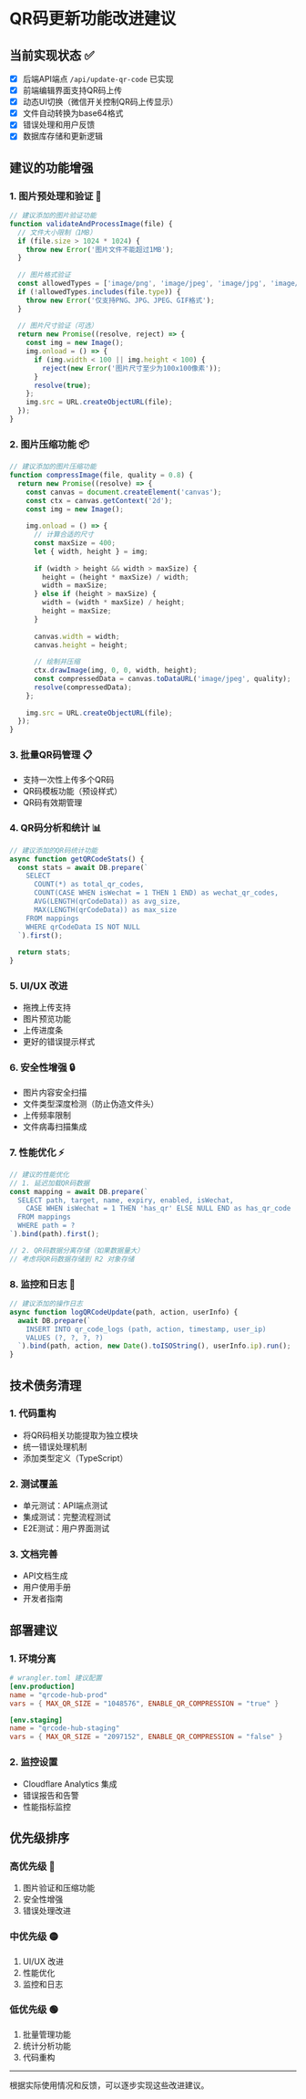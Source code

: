 # QR码更新功能改进建议

## 当前实现状态 ✅
- [x] 后端API端点 `/api/update-qr-code` 已实现
- [x] 前端编辑界面支持QR码上传
- [x] 动态UI切换（微信开关控制QR码上传显示）
- [x] 文件自动转换为base64格式
- [x] 错误处理和用户反馈
- [x] 数据库存储和更新逻辑

## 建议的功能增强

### 1. 图片预处理和验证 🔧
```javascript
// 建议添加的图片验证功能
function validateAndProcessImage(file) {
  // 文件大小限制（1MB）
  if (file.size > 1024 * 1024) {
    throw new Error('图片文件不能超过1MB');
  }
  
  // 图片格式验证
  const allowedTypes = ['image/png', 'image/jpeg', 'image/jpg', 'image/gif'];
  if (!allowedTypes.includes(file.type)) {
    throw new Error('仅支持PNG、JPG、JPEG、GIF格式');
  }
  
  // 图片尺寸验证（可选）
  return new Promise((resolve, reject) => {
    const img = new Image();
    img.onload = () => {
      if (img.width < 100 || img.height < 100) {
        reject(new Error('图片尺寸至少为100x100像素'));
      }
      resolve(true);
    };
    img.src = URL.createObjectURL(file);
  });
}
```

### 2. 图片压缩功能 📦
```javascript
// 建议添加的图片压缩功能
function compressImage(file, quality = 0.8) {
  return new Promise((resolve) => {
    const canvas = document.createElement('canvas');
    const ctx = canvas.getContext('2d');
    const img = new Image();
    
    img.onload = () => {
      // 计算合适的尺寸
      const maxSize = 400;
      let { width, height } = img;
      
      if (width > height && width > maxSize) {
        height = (height * maxSize) / width;
        width = maxSize;
      } else if (height > maxSize) {
        width = (width * maxSize) / height;
        height = maxSize;
      }
      
      canvas.width = width;
      canvas.height = height;
      
      // 绘制并压缩
      ctx.drawImage(img, 0, 0, width, height);
      const compressedData = canvas.toDataURL('image/jpeg', quality);
      resolve(compressedData);
    };
    
    img.src = URL.createObjectURL(file);
  });
}
```

### 3. 批量QR码管理 📋
- 支持一次性上传多个QR码
- QR码模板功能（预设样式）
- QR码有效期管理

### 4. QR码分析和统计 📊
```javascript
// 建议添加的QR码统计功能
async function getQRCodeStats() {
  const stats = await DB.prepare(`
    SELECT 
      COUNT(*) as total_qr_codes,
      COUNT(CASE WHEN isWechat = 1 THEN 1 END) as wechat_qr_codes,
      AVG(LENGTH(qrCodeData)) as avg_size,
      MAX(LENGTH(qrCodeData)) as max_size
    FROM mappings 
    WHERE qrCodeData IS NOT NULL
  `).first();
  
  return stats;
}
```

### 5. UI/UX 改进
- 拖拽上传支持
- 图片预览功能
- 上传进度条
- 更好的错误提示样式

### 6. 安全性增强 🔒
- 图片内容安全扫描
- 文件类型深度检测（防止伪造文件头）
- 上传频率限制
- 文件病毒扫描集成

### 7. 性能优化 ⚡
```javascript
// 建议的性能优化
// 1. 延迟加载QR码数据
const mapping = await DB.prepare(`
  SELECT path, target, name, expiry, enabled, isWechat,
    CASE WHEN isWechat = 1 THEN 'has_qr' ELSE NULL END as has_qr_code
  FROM mappings 
  WHERE path = ?
`).bind(path).first();

// 2. QR码数据分离存储（如果数据量大）
// 考虑将QR码数据存储到 R2 对象存储
```

### 8. 监控和日志 📝
```javascript
// 建议添加的操作日志
async function logQRCodeUpdate(path, action, userInfo) {
  await DB.prepare(`
    INSERT INTO qr_code_logs (path, action, timestamp, user_ip)
    VALUES (?, ?, ?, ?)
  `).bind(path, action, new Date().toISOString(), userInfo.ip).run();
}
```

## 技术债务清理

### 1. 代码重构
- 将QR码相关功能提取为独立模块
- 统一错误处理机制
- 添加类型定义（TypeScript）

### 2. 测试覆盖
- 单元测试：API端点测试
- 集成测试：完整流程测试  
- E2E测试：用户界面测试

### 3. 文档完善
- API文档生成
- 用户使用手册
- 开发者指南

## 部署建议

### 1. 环境分离
```toml
# wrangler.toml 建议配置
[env.production]
name = "qrcode-hub-prod"
vars = { MAX_QR_SIZE = "1048576", ENABLE_QR_COMPRESSION = "true" }

[env.staging] 
name = "qrcode-hub-staging"
vars = { MAX_QR_SIZE = "2097152", ENABLE_QR_COMPRESSION = "false" }
```

### 2. 监控设置
- Cloudflare Analytics 集成
- 错误报告和告警
- 性能指标监控

## 优先级排序

### 高优先级 🔴
1. 图片验证和压缩功能
2. 安全性增强
3. 错误处理改进

### 中优先级 🟡  
1. UI/UX 改进
2. 性能优化
3. 监控和日志

### 低优先级 🟢
1. 批量管理功能
2. 统计分析功能
3. 代码重构

---
根据实际使用情况和反馈，可以逐步实现这些改进建议。
